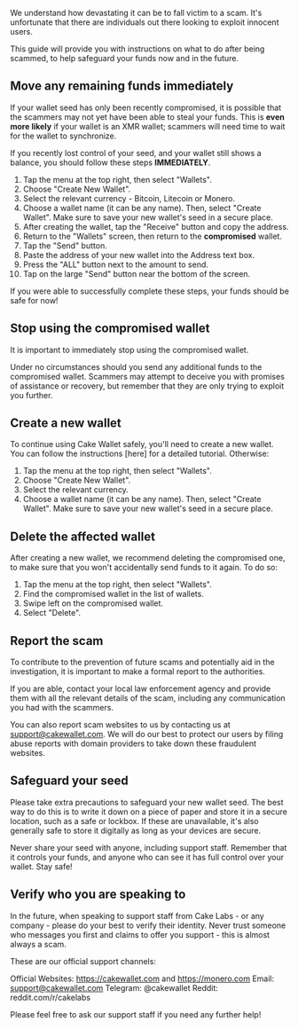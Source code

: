 

We understand how devastating it can be to fall victim to a scam. It's unfortunate that there are individuals out there looking to exploit innocent users. 

This guide will provide you with instructions on what to do after being scammed, to help safeguard your funds now and in the future.

## Move any remaining funds immediately

If your wallet seed has only been recently compromised, it is possible that the scammers may not yet have been able to steal your funds. This is **even more likely** if your wallet is an XMR wallet; scammers will need time to wait for the wallet to synchronize.

If you recently lost control of your seed, and your wallet still shows a balance, you should follow these steps **IMMEDIATELY**.

1. Tap the menu at the top right, then select "Wallets".
2. Choose "Create New Wallet".
3. Select the relevant currency - Bitcoin, Litecoin or Monero.
4. Choose a wallet name (it can be any name). Then, select "Create Wallet". Make sure to save your new wallet's seed in a secure place.
5. After creating the wallet, tap the "Receive" button and copy the address.
6. Return to the "Wallets" screen, then return to the **compromised** wallet.
7. Tap the "Send" button.
8. Paste the address of your new wallet into the Address text box.
9. Press the "ALL" button next to the amount to send.
10. Tap on the large "Send" button near the bottom of the screen.

If you were able to successfully complete these steps, your funds should be safe for now!

## Stop using the compromised wallet

It is important to immediately stop using the compromised wallet.

Under no circumstances should you send any additional funds to the compromised wallet. Scammers may attempt to deceive you with promises of assistance or recovery, but remember that they are only trying to exploit you further.

## Create a new wallet

To continue using Cake Wallet safely, you'll need to create a new wallet.
You can follow the instructions [here] for a detailed tutorial. Otherwise: 

1. Tap the menu at the top right, then select "Wallets".
2. Choose "Create New Wallet".
3. Select the relevant currency.
4. Choose a wallet name (it can be any name). Then, select "Create Wallet". Make sure to save your new wallet's seed in a secure place.

## Delete the affected wallet

After creating a new wallet, we recommend deleting the compromised one, to make sure that you won't accidentally send funds to it again. To do so:

1. Tap the menu at the top right, then select "Wallets".
2. Find the compromised wallet in the list of wallets.
3. Swipe left on the compromised wallet.
4. Select "Delete".

## Report the scam

To contribute to the prevention of future scams and potentially aid in the investigation, it is important to make a formal report to the authorities.

If you are able, contact your local law enforcement agency and provide them with all the relevant details of the scam, including any communication you had with the scammers.

You can also report scam websites to us by contacting us at support@cakewallet.com. We will do our best to protect our users by filing abuse reports with domain providers to take down these fraudulent websites.

## Safeguard your seed

Please take extra precautions to safeguard your new wallet seed.
The best way to do this is to write it down on a piece of paper and store it in a secure location, such as a safe or lockbox. If these are unavailable, it's also generally safe to store it digitally as long as your devices are secure.

Never share your seed with anyone, including support staff. Remember that it controls your funds, and anyone who can see it has full control over your wallet. Stay safe!



## Verify who you are speaking to

In the future, when speaking to support staff from Cake Labs - or any company - please do your best to verify their identity. Never trust someone who messages you first and claims to offer you support - this is almost always a scam.

These are our official support channels:

Official Websites: https://cakewallet.com and https://monero.com
Email: support@cakewallet.com
Telegram: @cakewallet
Reddit: reddit.com/r/cakelabs

Please feel free to ask our support staff if you need any further help!